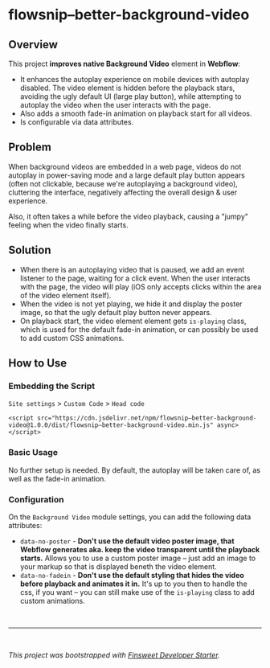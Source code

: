 # flowsnip–better-background-video

## Overview

This project **improves native Background Video** element in **Webflow**:

- It enhances the autoplay experience on mobile devices with autoplay disabled. The video element is hidden before the playback stars, avoiding the ugly default UI (large play button), while attempting to autoplay the video when the user interacts with the page.
- Also adds a smooth fade-in animation on playback start for all videos.
- Is configurable via data attributes.

## Problem

When background videos are embedded in a web page, videos do not autoplay in power-saving mode and a large default play button appears (often not clickable, because we're autoplaying a background video), cluttering the interface, negatively affecting the overall design & user experience.

Also, it often takes a while before the video playback, causing a "jumpy" feeling when the video finally starts.

## Solution

- When there is an autoplaying video that is paused, we add an event listener to the page, waiting for a click event. When the user interacts with the page, the video will play (iOS only accepts clicks within the area of the video element itself).
- When the video is not yet playing, we hide it and display the poster image, so that the ugly default play button never appears.
- On playback start, the video element element gets `is-playing` class, which is used for the default fade-in animation, or can possibly be used to add custom CSS animations.

## How to Use

### Embedding the Script

`Site settings` > `Custom Code` > `Head code`

```
<script src="https://cdn.jsdelivr.net/npm/flowsnip–better-background-video@1.0.0/dist/flowsnip–better-background-video.min.js" async></script>
```

### Basic Usage

No further setup is needed. By default, the autoplay will be taken care of, as well as the fade-in animation.

### Configuration

On the `Background Video` module settings, you can add the following data attributes:

- `data-no-poster` - **Don't use the default video poster image, that Webflow generates aka. keep the video transparent until the playback starts.** Allows you to use a custom poster image – just add an image to your markup so that is displayed beneth the video element.
- `data-no-fadein` - **Don't use the default styling that hides the video before playback and animates it in.** It's up to you then to handle the css, if you want – you can still make use of the `is-playing` class to add custom animations.

<br>

---

<br>

_This project was bootstrapped with [Finsweet Developer Starter](https://github.com/finsweet/developer-starter)._
